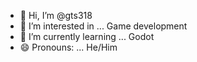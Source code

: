 - 👋 Hi, I’m @gts318
- 👀 I’m interested in ... Game development
- 🌱 I’m currently learning ... Godot
- 😄 Pronouns: ... He/Him

<!---
gts318/gts318 is a ✨ special ✨ repository because its `README.md` (this file) appears on your GitHub profile.
You can click the Preview link to take a look at your changes.
--->
